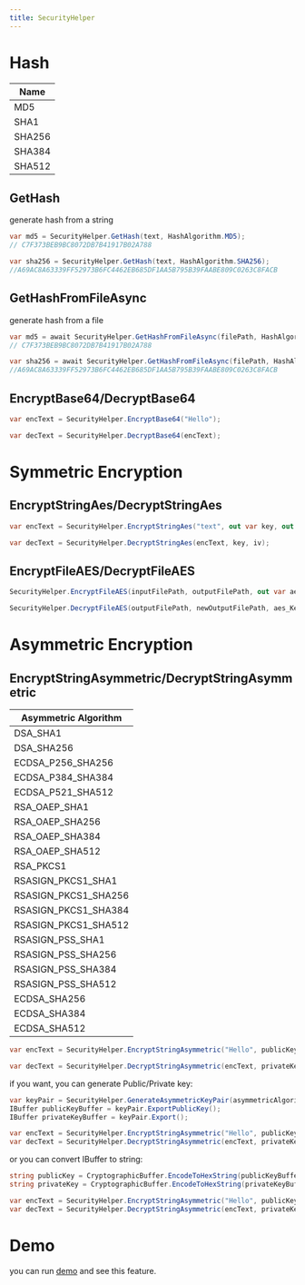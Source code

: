 ```yaml
---
title: SecurityHelper
---
```


# Hash

|Name|
|-|
|MD5|
|SHA1|
|SHA256|
|SHA384|
|SHA512|

## GetHash
generate hash from a string

```cs
var md5 = SecurityHelper.GetHash(text, HashAlgorithm.MD5);
// C7F373BEB9BC8072DB7B41917B02A788

var sha256 = SecurityHelper.GetHash(text, HashAlgorithm.SHA256);
//A69AC8A63339FF52973B6FC4462EB685DF1AA5B795B39FAABE809C0263C8FACB
```

## GetHashFromFileAsync
generate hash from a file

```cs
var md5 = await SecurityHelper.GetHashFromFileAsync(filePath, HashAlgorithm.MD5);
// C7F373BEB9BC8072DB7B41917B02A788

var sha256 = await SecurityHelper.GetHashFromFileAsync(filePath, HashAlgorithm.SHA256);
//A69AC8A63339FF52973B6FC4462EB685DF1AA5B795B39FAABE809C0263C8FACB
```

## EncryptBase64/DecryptBase64
```cs
var encText = SecurityHelper.EncryptBase64("Hello");

var decText = SecurityHelper.DecryptBase64(encText);
```

# Symmetric Encryption

## EncryptStringAes/DecryptStringAes


```cs
var encText = SecurityHelper.EncryptStringAes("text", out var key, out var iv);

var decText = SecurityHelper.DecryptStringAes(encText, key, iv);
```

## EncryptFileAES/DecryptFileAES

```cs
SecurityHelper.EncryptFileAES(inputFilePath, outputFilePath, out var aes_Key, out var aes_IV);

SecurityHelper.DecryptFileAES(outputFilePath, newOutputFilePath, aes_Key, aes_IV);

```

# Asymmetric Encryption
## EncryptStringAsymmetric/DecryptStringAsymmetric

|Asymmetric Algorithm|
|-|
|DSA_SHA1|
|DSA_SHA256|
|ECDSA_P256_SHA256|
|ECDSA_P384_SHA384|
|ECDSA_P521_SHA512|
|RSA_OAEP_SHA1|
|RSA_OAEP_SHA256|
|RSA_OAEP_SHA384|
|RSA_OAEP_SHA512|
|RSA_PKCS1|
|RSASIGN_PKCS1_SHA1|
|RSASIGN_PKCS1_SHA256|
|RSASIGN_PKCS1_SHA384|
|RSASIGN_PKCS1_SHA512|
|RSASIGN_PSS_SHA1|
|RSASIGN_PSS_SHA256|
|RSASIGN_PSS_SHA384|
|RSASIGN_PSS_SHA512|
|ECDSA_SHA256|
|ECDSA_SHA384|
|ECDSA_SHA512|

```cs
var encText = SecurityHelper.EncryptStringAsymmetric("Hello", publicKey);

var decText = SecurityHelper.DecryptStringAsymmetric(encText, privateKey);
```

if you want, you can generate Public/Private key:

```cs
var keyPair = SecurityHelper.GenerateAsymmetricKeyPair(asymmetricAlgorithm, keySize);
IBuffer publicKeyBuffer = keyPair.ExportPublicKey();
IBuffer privateKeyBuffer = keyPair.Export();

var encText = SecurityHelper.EncryptStringAsymmetric("Hello", publicKeyBuffer);
var decText = SecurityHelper.DecryptStringAsymmetric(encText, privateKeyBuffer);
```

or you can convert IBuffer to string:

```cs
string publicKey = CryptographicBuffer.EncodeToHexString(publicKeyBuffer);
string privateKey = CryptographicBuffer.EncodeToHexString(privateKeyBuffer);

var encText = SecurityHelper.EncryptStringAsymmetric("Hello", publicKey);
var decText = SecurityHelper.DecryptStringAsymmetric(encText, privateKey);
```

# Demo
you can run [demo](https://github.com/WinUICommunity/WinUICommunity) and see this feature.

